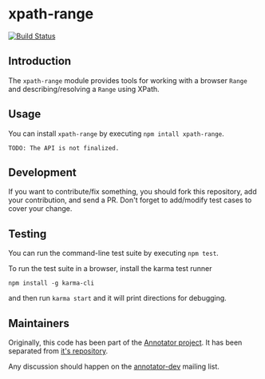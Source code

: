 # xpath-range

[![Build Status](https://travis-ci.org/openannotation/xpath-range.svg?branch=master)](https://travis-ci.org/openannotation/xpath-range)

## Introduction

The `xpath-range` module provides tools for working with a browser `Range`
and describing/resolving a `Range` using XPath.

## Usage

You can install `xpath-range` by executing `npm intall xpath-range`.

    TODO: The API is not finalized.

## Development

If you want to contribute/fix something, you should fork this repository, add your contribution, and send a PR.
Don't forget to add/modify test cases to cover your change.

## Testing

You can run the command-line test suite by executing `npm test`.

To run the test suite in a browser, install the karma test runner

    npm install -g karma-cli

and then run `karma start` and it will print directions for debugging.

## Maintainers

Originally, this code has been part of the [Annotator project](http://annotatorjs.org/). It has been separated from [it's repository](https://github.com/openannotation/annotator).

Any discussion should happen on the [annotator-dev](https://lists.okfn.org/mailman/listinfo/annotator-dev) mailing list.
